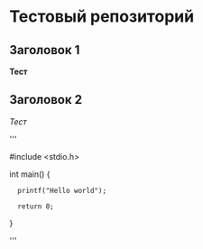 # Тестовый репозиторий

## Заголовок 1


**Тест**


## Заголовок 2

_Тест_

'''

  #include <stdio.h>

  int main() {

      printf("Hello world");

      return 0;
    
  }

'''


